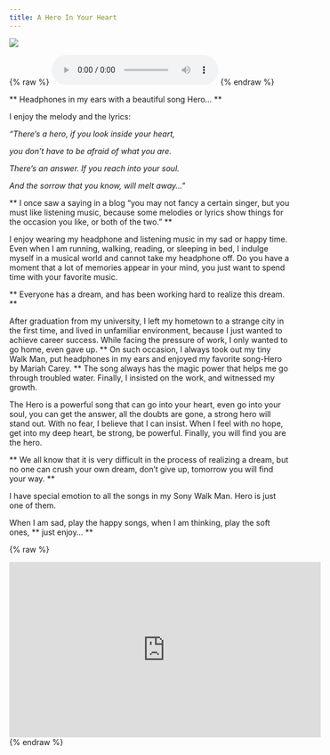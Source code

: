 ```yaml
---
title: A Hero In Your Heart
---
```


![](https://68.media.tumblr.com/b558339bf2e8a74548075bb4ac55bd47/tumblr_inline_oqdwxuhPEC1um1hre_540.jpg)


{% raw %}
<audio id="audio-player" src="Hero - Mariah Carey (Lyrics).mp3" type="audio/mp3" controls="controls" autoplay="autoplay"></audio>
{% endraw %}

** Headphones in my ears with a beautiful song Hero… **

I enjoy the melody and the lyrics:

*“There’s a hero, if you look inside your heart,*

*you don’t have to be afraid of what you are.*

*There’s an answer. If you reach into your soul.*

*And the sorrow that you know, will melt away…"*

** I once saw a saying in a blog “you may not fancy a certain singer, but you must like listening music, because some melodies or lyrics show things for the occasion you like, or both of the two.” **

I enjoy wearing my headphone and listening music in my sad or happy time. Even when I am running, walking, reading, or sleeping in bed, I indulge myself in a musical world and cannot take my headphone off. Do you have a moment that a lot of memories appear in your mind, you just want to spend time with your favorite music.

** Everyone has a dream, and has been working hard to realize this dream. **

After graduation from my university, I left my hometown to a strange city in the first time, and lived in unfamiliar environment, because I just wanted to achieve career success. While facing the pressure of work, I only wanted to go home, even gave up. ** On such occasion, I always took out my tiny Walk Man, put headphones in my ears and enjoyed my favorite song-Hero by Mariah Carey. ** The song always has the magic power that helps me go through troubled water. Finally, I insisted on the work, and witnessed my growth.

The Hero is a powerful song that can go into your heart, even go into your soul, you can get the answer, all the doubts are gone, a strong hero will stand out. With no fear, I believe that I can insist. When I feel with no hope, get into my deep heart, be strong, be powerful. Finally, you will find you are the hero.

** We all know that it is very difficult in the process of realizing a dream, but no one can crush your own dream, don’t give up, tomorrow you will find your way. **

I have special emotion to all the songs in my Sony Walk Man. Hero is just one of them.

When I am sad, play the happy songs, when I am thinking, play the soft ones, ** just enjoy… **

{% raw %}
<iframe width="560" height="315" src="https://www.youtube.com/embed/0IA3ZvCkRkQ?list=RD0IA3ZvCkRkQ" frameborder="0" allowfullscreen></iframe>
{% endraw %}
